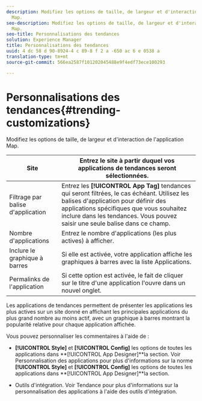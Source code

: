 ```yaml
---
description: Modifiez les options de taille, de largeur et d'interaction de l'application
  Map.
seo-description: Modifiez les options de taille, de largeur et d'interaction de l'application
  Map.
seo-title: Personnalisations des tendances
solution: Experience Manager
title: Personnalisations des tendances
uuid: 4 dc 58 d 90-8924-4 c 89-8 f 2 a -650 ac 6 e 0538 a
translation-type: tm+mt
source-git-commit: 566ea2587f101202045488e9f4edf73ece100293

---
```



# Personnalisations des tendances{#trending-customizations}

Modifiez les options de taille, de largeur et d'interaction de l'application Map.

| Site | Entrez le site à partir duquel vos applications de tendances seront sélectionnées. |
|---|---|
| Filtrage par balise d'application | Entrez les **[!UICONTROL App Tag]** tendances qui seront filtrées, le cas échéant. Utilisez les balises d'application pour définir des applications spécifiques que vous souhaitez inclure dans les tendances. Vous pouvez saisir une seule balise dans ce champ. |
| Nombre d'applications | Entrez le nombre d'applications (les plus actives) à afficher. |
| Inclure le graphique à barres | Si elle est activée, votre application affiche les graphiques à barres avec la liste Applications. |
| Permalinks de l'application | Si cette option est activée, le fait de cliquer sur le titre d'une application l'ouvre dans un nouvel onglet. |

Les applications de tendances permettent de présenter les applications les plus actives sur un site donné en affichant les principales applications du plus grand nombre au moins actif, avec un graphique à barres montrant la popularité relative pour chaque application affichée.

Vous pouvez personnaliser les commentaires à l'aide de :

* **[!UICONTROL Style]** et **[!UICONTROL Config]** les options de toutes les applications dans **[!UICONTROL App Designer]**la section. Voir Personnalisation des applications pour plus d'informations sur la norme **[!UICONTROL Style]** et **[!UICONTROL Config]** les options de toutes les applications dans **[!UICONTROL App Designer]**la section.

* Outils d'intégration. Voir Tendance pour plus d'informations sur la personnalisation des applications à l'aide des outils d'intégration.

